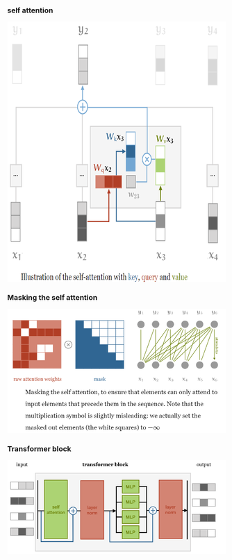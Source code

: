 ### self attention 
<img src="../assets/selfattentionblock.png"  width="800" height="600">

### Masking the self attention 
![masking](../assets/masking_selfattention.png)

### Transformer block
![transformer](../assets/transformerblock.png)